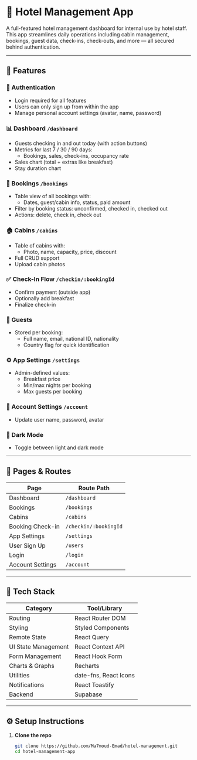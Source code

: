 # 🏨 Hotel Management App

A full-featured hotel management dashboard for internal use by hotel staff. This app streamlines daily operations including cabin management, bookings, guest data, check-ins, check-outs, and more — all secured behind authentication.

---

## 🚀 Features

### 🔐 Authentication
- Login required for all features
- Users can only sign up from within the app
- Manage personal account settings (avatar, name, password)

### 📊 Dashboard `/dashboard`
- Guests checking in and out today (with action buttons)
- Metrics for last 7 / 30 / 90 days: 
  - Bookings, sales, check-ins, occupancy rate
- Sales chart (total + extras like breakfast)
- Stay duration chart

### 📅 Bookings `/bookings`
- Table view of all bookings with:
  - Dates, guest/cabin info, status, paid amount
- Filter by booking status: unconfirmed, checked in, checked out
- Actions: delete, check in, check out

### 🏠 Cabins `/cabins`
- Table of cabins with:
  - Photo, name, capacity, price, discount
- Full CRUD support
- Upload cabin photos

### ✅ Check-In Flow `/checkin/:bookingId`
- Confirm payment (outside app)
- Optionally add breakfast
- Finalize check-in

### 👤 Guests
- Stored per booking:
  - Full name, email, national ID, nationality
  - Country flag for quick identification

### ⚙️ App Settings `/settings`
- Admin-defined values:
  - Breakfast price
  - Min/max nights per booking
  - Max guests per booking

### 🙋 Account Settings `/account`
- Update user name, password, avatar

### 🌙 Dark Mode
- Toggle between light and dark mode

---

## 📄 Pages & Routes

| Page                 | Route Path              |
|----------------------|--------------------------|
| Dashboard            | `/dashboard`             |
| Bookings             | `/bookings`              |
| Cabins               | `/cabins`                |
| Booking Check-in     | `/checkin/:bookingId`    |
| App Settings         | `/settings`              |
| User Sign Up         | `/users`                 |
| Login                | `/login`                 |
| Account Settings     | `/account`               |

---

## 🧰 Tech Stack

| Category            | Tool/Library           |
|---------------------|------------------------|
| Routing             | React Router DOM       |
| Styling             | Styled Components      |
| Remote State        | React Query            |
| UI State Management | React Context API      |
| Form Management     | React Hook Form        |
| Charts & Graphs     | Recharts               |
| Utilities           | date-fns, React Icons  |
| Notifications       | React Toastify         |
| Backend             | Supabase               |

---

## ⚙️ Setup Instructions

1. **Clone the repo**
   ```bash
   git clone https://github.com/Ma7moud-Emad/hotel-management.git
   cd hotel-management-app
